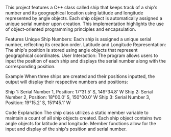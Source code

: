 This project features a C++ class called ship that keeps track of a ship's number and its geographical location using latitude and longitude represented by angle objects. Each ship object is automatically assigned a unique serial number upon creation. This implementation highlights the use of object-oriented programming principles and encapsulation.

Features
Unique Ship Numbers: Each ship is assigned a unique serial number, reflecting its creation order.
Latitude and Longitude Representation: The ship's position is stored using angle objects that represent geographical coordinates.
User Interaction: The program allows users to input the position of each ship and displays the serial number along with the corresponding position.


Example
When three ships are created and their positions inputted, the output will display their respective numbers and positions:

Ship 1: Serial Number 1, Position: 17°31.5’ S, 149°34.8’ W
Ship 2: Serial Number 2, Position: 18°00.0’ S, 150°00.0’ W
Ship 3: Serial Number 3, Position: 19°15.2’ S, 151°45.1’ W

Code Explanation
The ship class utilizes a static member variable to maintain a count of all ship objects created.
Each ship object contains two angle objects for latitude and longitude.
Member functions allow for the input and display of the ship's position and serial number.
